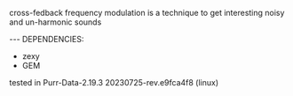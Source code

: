 
cross-fedback frequency modulation is a technique to get interesting noisy and un-harmonic sounds

--- DEPENDENCIES: 
- zexy
- GEM

tested in Purr-Data-2.19.3 20230725-rev.e9fca4f8 (linux)
